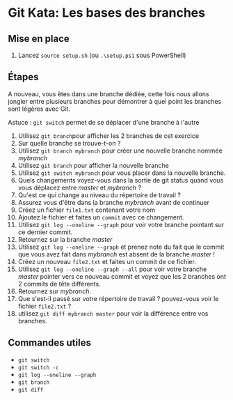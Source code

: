 # Git Kata: Les bases des branches

## Mise en place

1. Lancez `source setup.sh` (ou `.\setup.ps1` sous PowerShell)

## Étapes

A nouveau, vous êtes dans une branche dédiée, cette fois nous allons jongler entre plusieurs branches pour démontrer à quel point les branches sont légères avec Git.

Astuce : `git switch` permet de se déplacer d'une branche à l'autre

1. Utilisez `git branch`pour afficher les 2 branches de cet exercice
2. Sur quelle branche se trouve-t-on ?
3. Utilisez `git branch mybranch` pour créer une nouvelle branche nommée _mybranch_
4. Utilisez `git branch` pour afficher la nouvelle branche
5. Utilisez `git switch mybranch` pour vous placer dans la nouvelle branche.
6. Quels changements voyez-vous dans la sortie de git status quand vous vous déplacez entre _master_ et _mybranch_ ?
7. Qu'est ce qui change au niveau du répertoire de travail ?
8. Assurez vous d'être dans la branche _mybranch_ avant de continuer
9. Créez un fichier `file1.txt` contenant votre nom
10. Ajoutez le fichier et faites un `commit` avec ce changement.
11. Utilisez `git log --oneline --graph` pour voir votre branche pointant sur ce dernier commit.
12. Retournez sur la branche _master_
13. Utilisez `git log --oneline --graph` et prenez note du fait que le commit que vous avez fait dans _mybranch_ est absent de la branche _master_ !
14. Créez un nouveau `file2.txt` et faites un commit de ce fichier.
15. Utilisez `git log --oneline --graph --all` pour voir votre branche _master_ pointer vers ce nouveau commit et voyez que les 2 branches ont 2 commits de tête différents.
16. Retournez sur _mybranch_.
17. Que s'est-il passé sur votre répertoire de travail ? pouvez-vous voir le fichier `file2.txt` ?
18. utilisez `git diff mybranch master` pour voir la différence entre vos branches.

## Commandes utiles

- `git switch`
- `git switch -c`
- `git log --oneline --graph`
- `git branch`
- `git diff`

